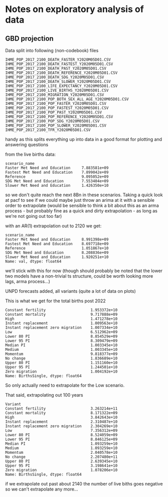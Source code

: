 # Notes on exploratory analysis of data

## GBD projection

Data split into following (non-codebook) files

```
IHME_POP_2017_2100_DEATH_FASTER_Y2020M05D01.CSV
IHME_POP_2017_2100_DEATH_FASTEST_Y2020M05D01.CSV
IHME_POP_2017_2100_DEATH_PAST_Y2020M05D01.CSV
IHME_POP_2017_2100_DEATH_REFERENCE_Y2020M05D01.CSV
IHME_POP_2017_2100_DEATH_SDG_Y2020M05D01.CSV
IHME_POP_2017_2100_DEATH_SLOWER_Y2020M05D01.CSV
IHME_POP_2017_2100_LIFE_EXPECTANCY_Y2020M05D01.CSV
IHME_POP_2017_2100_LIVE_BIRTHS_Y2020M05D01.CSV
IHME_POP_2017_2100_MIGRATION_Y2020M05D01.CSV
IHME_POP_2017_2100_POP_BOTH_SEX_ALL_AGE_Y2020M05D01.CSV
IHME_POP_2017_2100_POP_FASTER_Y2020M05D01.CSV
IHME_POP_2017_2100_POP_FASTEST_Y2020M05D01.CSV
IHME_POP_2017_2100_POP_PAST_Y2020M05D01.CSV
IHME_POP_2017_2100_POP_REFERENCE_Y2020M05D01.CSV
IHME_POP_2017_2100_POP_SDG_Y2020M05D01.CSV
IHME_POP_2017_2100_POP_SLOWER_Y2020M05D01.CSV
IHME_POP_2017_2100_TFR_Y2020M05D01.CSV
```

handy as this splits everything up into data in a good format for plotting and answering questions

from the live births data:
```
scenario_name
Faster Met Need and Education     7.883581e+09
Fastest Met Need and Education    7.899042e+09
Reference                         9.095052e+09
SDG Met Need and Education        7.553404e+09
Slower Met Need and Education     1.426350e+10
```

so we don't quite reach the next 8Bn in these scenarios. Taking a quick look at pacf to see if we could maybe just throw an arima at it with a sensible order to extrapolate (would be sensible to think a bit about this as an arma process - but probably fine as a quick and dirty extrapolation - as long as we're not going out too far)

with an AR(1) extrapolation out to 2120 we get:

```
scenario_name
Faster Met Need and Education     8.991398e+09
Fastest Met Need and Education    8.697718e+09
Reference                         1.051867e+10
SDG Met Need and Education        8.208836e+09
Slower Met Need and Education     1.920251e+10
Name: val, dtype: float64
```

we'll stick with this for now (though should probably be noted that the lower two models have a non-trivial ts structure, could be worth looking more lags, arma process...)

UNPD forecasts added, all variants (quite a lot of data on plots) 

This is what we get for the total births post 2022

```
Constant fertility                    1.953372e+10
Constant mortality                    9.717888e+09
High                                  1.471278e+10
Instant replacement                   1.009563e+10
Instant replacement zero migration    1.007334e+10
Low                                   6.512962e+09
Lower 80 PI                           8.854529e+09
Lower 95 PI                           8.309479e+09
Median PI                             1.003345e+10
Medium                                1.003345e+10
Momentum                              9.818377e+09
No change                             1.836689e+10
Upper 80 PI                           1.151160e+10
Upper 95 PI                           1.244501e+10
Zero migration                        1.004192e+10
Name: BirthsSingle, dtype: float64
```

So only actually need to extrapolate for the Low scenario.

That said, extrapolating out 100 years
```
Variant
Constant fertility                    3.263214e+11
Constant mortality                    8.171322e+09
High                                  3.842643e+10
Instant replacement                   2.310487e+10
Instant replacement zero migration    2.304269e+10
Low                                   7.356312e+09
Lower 80 PI                           8.524059e+09
Lower 95 PI                           8.846125e+09
Median PI                             1.093259e+10
Medium                                1.093259e+10
Momentum                              2.040578e+10
No change                             2.207480e+11
Upper 80 PI                           2.639345e+10
Upper 95 PI                           3.198641e+10
Zero migration                        1.078206e+10
Name: BirthsSingle, dtype: float64
```

if we extrapolate out past about 2140 the number of live biths goes negative so we can't extrapolate any more...
